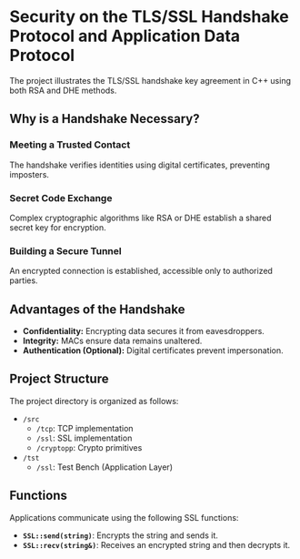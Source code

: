 # Security on the TLS/SSL Handshake Protocol and Application Data Protocol

The project illustrates the TLS/SSL handshake key agreement in C++ using both RSA and DHE methods.

## Why is a Handshake Necessary?

### Meeting a Trusted Contact
The handshake verifies identities using digital certificates, preventing imposters.

### Secret Code Exchange
Complex cryptographic algorithms like RSA or DHE establish a shared secret key for encryption.

### Building a Secure Tunnel
An encrypted connection is established, accessible only to authorized parties.

## Advantages of the Handshake

- **Confidentiality:** Encrypting data secures it from eavesdroppers.
- **Integrity:** MACs ensure data remains unaltered.
- **Authentication (Optional):** Digital certificates prevent impersonation.

## Project Structure

The project directory is organized as follows:

- `/src`
  - `/tcp`: TCP implementation
  - `/ssl`: SSL implementation
  - `/cryptopp`: Crypto primitives
- `/tst`
  - `/ssl`: Test Bench (Application Layer)

## Functions

Applications communicate using the following SSL functions:

- **`SSL::send(string)`**: Encrypts the string and sends it.
- **`SSL::recv(string&)`**: Receives an encrypted string and then decrypts it.
